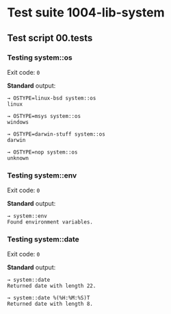 # Test suite 1004-lib-system

## Test script 00.tests

### Testing system::os

Exit code: `0`

**Standard** output:

```plaintext
→ OSTYPE=linux-bsd system::os
linux

→ OSTYPE=msys system::os
windows

→ OSTYPE=darwin-stuff system::os
darwin

→ OSTYPE=nop system::os
unknown

```

### Testing system::env

Exit code: `0`

**Standard** output:

```plaintext
→ system::env
Found environment variables.
```

### Testing system::date

Exit code: `0`

**Standard** output:

```plaintext
→ system::date
Returned date with length 22.

→ system::date %(%H:%M:%S)T
Returned date with length 8.
```

